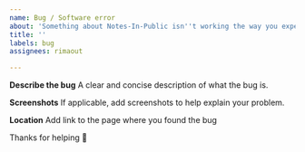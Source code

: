 ```yaml
---
name: Bug / Software error
about: 'Something about Notes-In-Public isn''t working the way you expect '
title: ''
labels: bug
assignees: rimaout

---
```


**Describe the bug**
A clear and concise description of what the bug is.

**Screenshots**
If applicable, add screenshots to help explain your problem.

**Location**
Add link to the page where you found the bug 


Thanks for helping 💚
